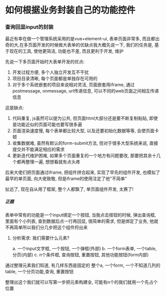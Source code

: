 # 如何根据业务封装自己的功能控件

### 查询回显input的封装

最近有幸在做一个管理系统采用的是vue+element-ui, 表单页面非常多, 而且都出奇的大,在多页面开发的时候做大表单的优缺点我大概先说一下, 我们的任务是, 基于现在的工具, 使他更简洁, 功能也不差, 而且更利于开发, 维护


先说一下多页面开始时大表单开发的优点: 

1. 开发过程方便, 多个人独立开发互不干扰
2. 项目目录清晰, 每个页面都是单独存在可用的
3. 对于多个系统嵌套的项目来说相对灵活, 页面嵌套用iframe, 通过postmessage, onmessage, url传递信息, 可以不同的web页面之间相互传递信息

这是缺点:

1. 代码重复, js虽然可以提为公共, 但页面html大部分还是要不断复制粘贴, 即使是功能近似的页面可能也要写很多遍
2. 页面渲染速度慢, 每个表单都比较大型, 以及还要初始化数据等等, 会使页面卡顿
3. 收集数据难, 虽然有默认的form-submit方法, 但对于很多大型系统来说, 直接提交并不能满足相应的需求
4. 更新迭代维护困难, 如果多个页面重复的一个地方有问题要改, 那要把其余十几个都再整理一遍, 想想看就有点头疼

后来大佬们把页面通过iframe, 把组件拼合起来, 实现了早先的组件开发, 也模拟了最早的单页面, 向大佬致敬, 但是iframe的使用注定了他"不简单"

扯远了, 现在自从用了框架, 整个人都飘了, 单页面组件开发, 太赛了!

##### 正题

表单中常有的功能是一个input绑定一个按钮, 当我点击按钮的时候, 弹出查询框, 里面有个小列表, 查到数据后点一行再回显, 很简单的需求, 但是绑定了业务, 他就不再简单所以我们分几步把这个组件捋出来

1. 分析需求: 我们需要什么元素?
  
	a. 一个input文字框, 一个按钮, 一个弹框(外部)
	b. 一个form表单, 一个table, 分页(内部)
	c. n个条件框, 查询按钮, 重置按钮, 其他功能按钮(form内部)

通过整理元素我们知道, 有几样东西是固定的 整个a, 一个form, 一个不知道几列的table, 一个分页功能,查询, 重置按钮

整理出这个我们就可以写第一步把元素构建全, 可能有n个的我们就用一个先占个位置
<!-- #### "懒人(dalao)"让世界进步



### ii. 步骤式表单开发

优点:

1. 可简单复用, 把相似的页面设计在一个页面中, 一个页面作为一个步骤
2. 逻辑清晰, 有先后顺序, 对用户有引导作用
3. 使页面简洁, 更易于维护, 每个页面都是小表单

缺点:

1. 如果用户做完一步想看上一步要来回切换(这有需求的问题了, 如果用户要经常看上一个页面, 那就不能用这种方案解决了)
2. 要多个表单提交,  -->